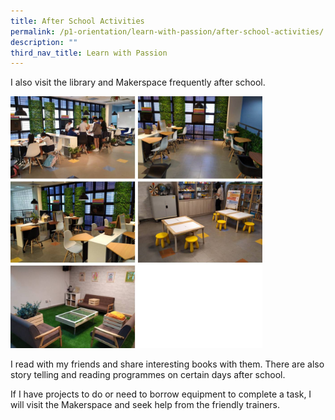 ```yaml
---
title: After School Activities
permalink: /p1-orientation/learn-with-passion/after-school-activities/
description: ""
third_nav_title: Learn with Passion
---
```

I also visit the library and Makerspace frequently after school.

<img src="/images/photo_2022-09-23_13-11-32.jpg" 
    style="width:80%">

I read with my friends and share interesting books with them. There are also story telling and reading programmes on certain days after school.

If I have projects to do or need to borrow equipment to complete a task, I will visit the Makerspace and seek help from the friendly trainers.